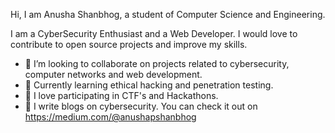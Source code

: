 Hi, I am Anusha Shanbhog, a student of Computer Science and Engineering.

I am a CyberSecurity Enthusiast and a Web Developer. 
I would love to contribute to open source projects and improve my skills.
 
- 🌱 I’m looking to collaborate on projects related to cybersecurity, computer networks and web development.
- 🚀 Currently learning ethical hacking and penetration testing.
- 💞 I love participating in CTF's and Hackathons.
- 💫 I write blogs on cybersecurity. You can check it out on https://medium.com/@anushapshanbhog

<!---
anusha-shanbhog/anusha-shanbhog is a ✨ special ✨ repository because its `README.md` (this file) appears on your GitHub profile.
You can click the Preview link to take a look at your changes.
--->
